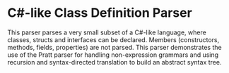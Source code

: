 ﻿# C#-like Class Definition Parser

This parser parses a very small subset of a C#-like language, where classes, structs and interfaces can be declared. Members (constructors, methods, fields, properties) are not parsed. This parser demonstrates the use of the Pratt parser for handling non-expression grammars and using recursion and syntax-directed translation to build an abstract syntax tree.